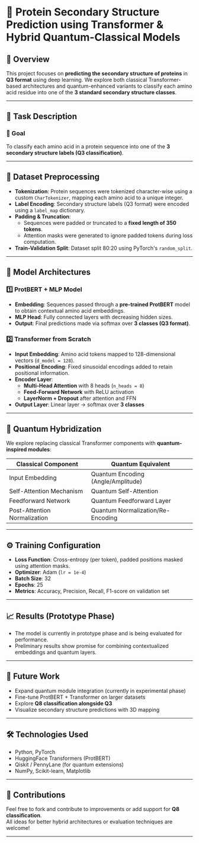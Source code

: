 # 🧬 Protein Secondary Structure Prediction using Transformer & Hybrid Quantum-Classical Models

## 📖 Overview

This project focuses on **predicting the secondary structure of proteins** in **Q3 format** using deep learning. We explore both classical Transformer-based architectures and quantum-enhanced variants to classify each amino acid residue into one of the **3 standard secondary structure classes**.

---

## 🧪 Task Description

### 🎯 Goal
To classify each amino acid in a protein sequence into one of the **3 secondary structure labels (Q3 classification)**.

---

## 📂 Dataset Preprocessing

- **Tokenization**: Protein sequences were tokenized character-wise using a custom `CharTokenizer`, mapping each amino acid to a unique integer.
- **Label Encoding**: Secondary structure labels (Q3 format) were encoded using a `label_map` dictionary.
- **Padding & Truncation**:
  - Sequences were padded or truncated to a **fixed length of 350 tokens**.
  - Attention masks were generated to ignore padded tokens during loss computation.
- **Train-Validation Split**: Dataset split 80:20 using PyTorch's `random_split`.

---

## 🧠 Model Architectures

### 1️⃣ ProtBERT + MLP Model

- **Embedding**: Sequences passed through a **pre-trained ProtBERT** model to obtain contextual amino acid embeddings.
- **MLP Head**: Fully connected layers with decreasing hidden sizes.
- **Output**: Final predictions made via softmax over **3 classes (Q3 format)**.

### 2️⃣ Transformer from Scratch 

- **Input Embedding**: Amino acid tokens mapped to 128-dimensional vectors (`d_model = 128`).
- **Positional Encoding**: Fixed sinusoidal encodings added to retain positional information.
- **Encoder Layer**:
  - **Multi-Head Attention** with 8 heads (`n_heads = 8`)
  - **Feed-Forward Network** with ReLU activation
  - **LayerNorm + Dropout** after attention and FFN
- **Output Layer**: Linear layer → softmax over **3 classes**

---

## 🔬 Quantum Hybridization 

We explore replacing classical Transformer components with **quantum-inspired modules**:

| Classical Component            | Quantum Equivalent                 |
|-------------------------------|------------------------------------|
| Input Embedding               | Quantum Encoding (Angle/Amplitude) |
| Self-Attention Mechanism      | Quantum Self-Attention             |
| Feedforward Network           | Quantum Feedforward Layer          |
| Post-Attention Normalization  | Quantum Normalization/Re-Encoding  |

---

## ⚙️ Training Configuration

- **Loss Function**: Cross-entropy (per token), padded positions masked using attention masks.
- **Optimizer**: Adam (`lr = 1e-4`)
- **Batch Size**: 32
- **Epochs**: 25
- **Metrics**: Accuracy, Precision, Recall, F1-score on validation set

---

## 📈 Results (Prototype Phase)

- The model is currently in prototype phase and is being evaluated for performance.
- Preliminary results show promise for combining contextualized embeddings and quantum layers.

---

## 📌 Future Work

- Expand quantum module integration (currently in experimental phase)
- Fine-tune ProtBERT + Transformer on larger datasets
- Explore **Q8 classification alongside Q3**
- Visualize secondary structure predictions with 3D mapping

---

## 🛠️ Technologies Used

- Python, PyTorch
- HuggingFace Transformers (ProtBERT)
- Qiskit / PennyLane (for quantum extensions)
- NumPy, Scikit-learn, Matplotlib

---

## 🤝 Contributions

Feel free to fork and contribute to improvements or add support for **Q8 classification**.  
All ideas for better hybrid architectures or evaluation techniques are welcome!

---
